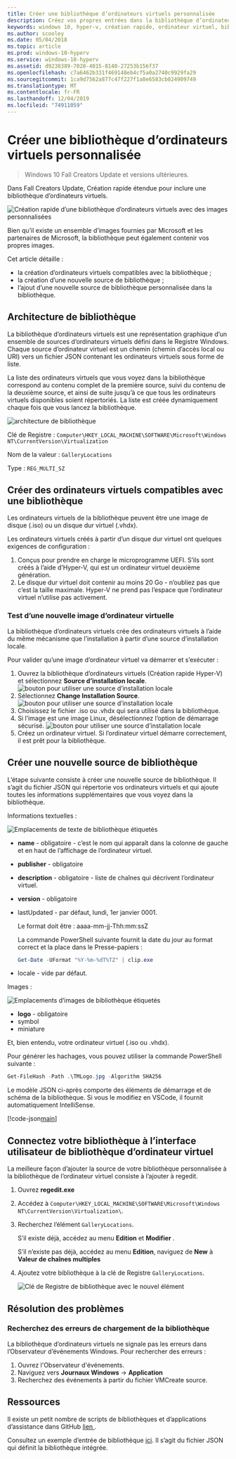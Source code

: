 ```yaml
---
title: Créer une bibliothèque d’ordinateurs virtuels personnalisée
description: Créez vos propres entrées dans la bibliothèque d’ordinateurs virtuels dans Windows 10 Creators Update et versions ultérieures.
keywords: windows 10, hyper-v, création rapide, ordinateur virtuel, bibliothèque
ms.author: scooley
ms.date: 05/04/2018
ms.topic: article
ms.prod: windows-10-hyperv
ms.service: windows-10-hyperv
ms.assetid: d9238389-7028-4015-8140-27253b156f37
ms.openlocfilehash: c7a6462b331f469148eb4cf5a0a2740c9929fa29
ms.sourcegitcommit: 1ca9d7562a877c47f227f1a8e6583cb024909749
ms.translationtype: MT
ms.contentlocale: fr-FR
ms.lasthandoff: 12/04/2019
ms.locfileid: "74911059"
---
```

# <a name="create-a-custom-virtual-machine-gallery"></a>Créer une bibliothèque d’ordinateurs virtuels personnalisée

> Windows 10 Fall Creators Update et versions ultérieures.

Dans Fall Creators Update, Création rapide étendue pour inclure une bibliothèque d’ordinateurs virtuels.

![Création rapide d’une bibliothèque d’ordinateurs virtuels avec des images personnalisées](media/vmgallery.png)

Bien qu’il existe un ensemble d’images fournies par Microsoft et les partenaires de Microsoft, la bibliothèque peut également contenir vos propres images.

Cet article détaille :

* la création d’ordinateurs virtuels compatibles avec la bibliothèque ;
* la création d’une nouvelle source de bibliothèque ;
* l’ajout d’une nouvelle source de bibliothèque personnalisée dans la bibliothèque.

## <a name="gallery-architecture"></a>Architecture de bibliothèque

La bibliothèque d’ordinateurs virtuels est une représentation graphique d’un ensemble de sources d’ordinateurs virtuels défini dans le Registre Windows.  Chaque source d’ordinateur virtuel est un chemin (chemin d’accès local ou URI) vers un fichier JSON contenant les ordinateurs virtuels sous forme de liste.

La liste des ordinateurs virtuels que vous voyez dans la bibliothèque correspond au contenu complet de la première source, suivi du contenu de la deuxième source, et ainsi de suite jusqu’à ce que tous les ordinateurs virtuels disponibles soient répertoriés.  La liste est créée dynamiquement chaque fois que vous lancez la bibliothèque.

![architecture de bibliothèque](media/vmgallery-architecture.png)

Clé de Registre : `Computer\HKEY_LOCAL_MACHINE\SOFTWARE\Microsoft\Windows NT\CurrentVersion\Virtualization`

Nom de la valeur : `GalleryLocations`

Type : `REG_MULTI_SZ`

## <a name="create-gallery-compatible-virtual-machines"></a>Créer des ordinateurs virtuels compatibles avec une bibliothèque

Les ordinateurs virtuels de la bibliothèque peuvent être une image de disque (.iso) ou un disque dur virtuel (.vhdx).

Les ordinateurs virtuels créés à partir d’un disque dur virtuel ont quelques exigences de configuration :

1. Conçus pour prendre en charge le microprogramme UEFI. S’ils sont créés à l’aide d’Hyper-V, qui est un ordinateur virtuel deuxième génération.
1. Le disque dur virtuel doit contenir au moins 20 Go - n’oubliez pas que c’est la taille maximale.  Hyper-V ne prend pas l’espace que l’ordinateur virtuel n’utilise pas activement.

### <a name="testing-a-new-vm-image"></a>Test d’une nouvelle image d’ordinateur virtuelle

La bibliothèque d’ordinateurs virtuels crée des ordinateurs virtuels à l’aide du même mécanisme que l’installation à partir d’une source d’installation locale.

Pour valider qu’une image d’ordinateur virtuel va démarrer et s’exécuter :

1. Ouvrez la bibliothèque d’ordinateurs virtuels (Création rapide Hyper-V) et sélectionnez **Source d’installation locale**.
  ![bouton pour utiliser une source d’installation locale](media/use-local-source.png)
1. Sélectionnez **Change Installation Source**.
  ![bouton pour utiliser une source d’installation locale](media/change-source.png)
1. Choisissez le fichier .iso ou .vhdx qui sera utilisé dans la bibliothèque.
1. Si l’image est une image Linux, désélectionnez l’option de démarrage sécurisé.
  ![bouton pour utiliser une source d’installation locale](media/toggle-secure-boot.png)
1. Créez un ordinateur virtuel.  Si l’ordinateur virtuel démarre correctement, il est prêt pour la bibliothèque.

## <a name="build-a-new-gallery-source"></a>Créer une nouvelle source de bibliothèque

L’étape suivante consiste à créer une nouvelle source de bibliothèque.  Il s’agit du fichier JSON qui répertorie vos ordinateurs virtuels et qui ajoute toutes les informations supplémentaires que vous voyez dans la bibliothèque.

Informations textuelles :

![Emplacements de texte de bibliothèque étiquetés](media/gallery-text.png)

* **name** - obligatoire - c’est le nom qui apparaît dans la colonne de gauche et en haut de l’affichage de l’ordinateur virtuel.
* **publisher** - obligatoire
* **description** - obligatoire - liste de chaînes qui décrivent l’ordinateur virtuel.
* **version** - obligatoire
* lastUpdated - par défaut, lundi, 1er janvier 0001.

  Le format doit être : aaaa-mm-jj-Thh:mm:ssZ

  La commande PowerShell suivante fournit la date du jour au format correct et la place dans le Presse-papiers :

  ``` PowerShell
  Get-Date -UFormat "%Y-%m-%dT%TZ" | clip.exe
  ```

* locale - vide par défaut.

Images :

![Emplacements d’images de bibliothèque étiquetés](media/gallery-pictures.png)

* **logo** - obligatoire
* symbol
* miniature

Et, bien entendu, votre ordinateur virtuel (.iso ou .vhdx).

Pour générer les hachages, vous pouvez utiliser la commande PowerShell suivante :

  ``` PowerShell
  Get-FileHash -Path .\TMLogo.jpg -Algorithm SHA256
  ```

Le modèle JSON ci-après comporte des éléments de démarrage et de schéma de la bibliothèque.  Si vous le modifiez en VSCode, il fournit automatiquement IntelliSense.

[!code-json[main](../../../hyperv-tools/vmgallery/vm-gallery-template.json)]

## <a name="connect-your-gallery-to-the-vm-gallery-ui"></a>Connectez votre bibliothèque à l’interface utilisateur de bibliothèque d’ordinateur virtuel

La meilleure façon d’ajouter la source de votre bibliothèque personnalisée à la bibliothèque de l’ordinateur virtuel consiste à l’ajouter à regedit.

1. Ouvrez **regedit.exe**
1. Accédez à `Computer\HKEY_LOCAL_MACHINE\SOFTWARE\Microsoft\Windows NT\CurrentVersion\Virtualization\`.
1. Recherchez l’élément `GalleryLocations`.

    S’il existe déjà, accédez au menu **Edition** et **Modifier** .

    S’il n’existe pas déjà, accédez au menu **Edition**, naviguez de **New** à **Valeur de chaînes multiples**

1. Ajoutez votre bibliothèque à la clé de Registre `GalleryLocations`.

    ![Clé de Registre de bibliothèque avec le nouvel élément](media/new-gallery-uri.png)

## <a name="troubleshooting"></a>Résolution des problèmes

### <a name="check-for-errors-loading-gallery"></a>Recherchez des erreurs de chargement de la bibliothèque

La bibliothèque d’ordinateurs virtuels ne signale pas les erreurs dans l’Observateur d’événements Windows.  Pour rechercher des erreurs :

1. Ouvrez l'Observateur d'événements.
1. Naviguez vers **Journaux Windows** -> **Application**
1. Recherchez des événements à partir du fichier VMCreate source.

## <a name="resources"></a>Ressources

Il existe un petit nombre de scripts de bibliothèques et d’applications d’assistance dans GitHub [lien ](https://github.com/MicrosoftDocs/Virtualization-Documentation/tree/live/hyperv-tools/vmgallery).

Consultez un exemple d’entrée de bibliothèque [ici](https://go.microsoft.com/fwlink/?linkid=851584).  Il s’agit du fichier JSON qui définit la bibliothèque intégrée.
